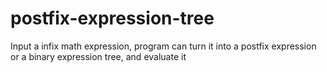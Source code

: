 # postfix-expression-tree
Input a infix math expression, program can turn it into a postfix expression or a binary expression tree, and evaluate it
